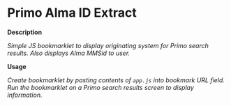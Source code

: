 # Primo Alma ID Extract

**Description**

*Simple JS bookmarklet to display originating system for Primo search results. Also displays Alma MMSid to user.*

**Usage**

*Create bookmarklet by pasting contents of ```app.js``` into bookmark URL field. Run the bookmarklet on a Primo search results screen to display information.*